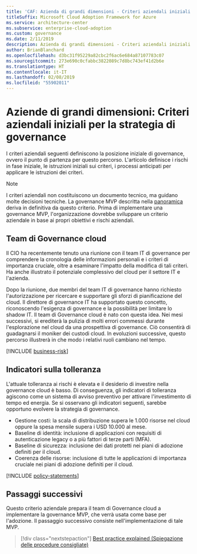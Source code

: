 ```yaml
---
title: 'CAF: Azienda di grandi dimensioni - Criteri aziendali iniziali per la strategia di governance'
titleSuffix: Microsoft Cloud Adoption Framework for Azure
ms.service: architecture-center
ms.subservice: enterprise-cloud-adoption
ms.custom: governance
ms.date: 2/11/2019
description: Azienda di grandi dimensioni - Criteri aziendali iniziali per la strategia di governance.
author: BrianBlanchard
ms.openlocfilehash: d3bc31f95229a82cbc2f6ac6e684a87107783c07
ms.sourcegitcommit: 273e690c0cfabbc3822089c7d8bc743ef41d2b6e
ms.translationtype: HT
ms.contentlocale: it-IT
ms.lasthandoff: 02/08/2019
ms.locfileid: "55902011"
---
```

# <a name="large-enterprise-initial-corporate-policy-behind-the-governance-strategy"></a>Aziende di grandi dimensioni: Criteri aziendali iniziali per la strategia di governance

I criteri aziendali seguenti definiscono la posizione iniziale di governance, ovvero il punto di partenza per questo percorso. L'articolo definisce i rischi in fase iniziale, le istruzioni iniziali sui criteri, i processi anticipati per applicare le istruzioni dei criteri.

> [!NOTE]
>I criteri aziendali non costituiscono un documento tecnico, ma guidano molte decisioni tecniche. La governance MVP descritta nella [panoramica](./overview.md) deriva in definitiva da questo criterio. Prima di implementare una governance MVP, l'organizzazione dovrebbe sviluppare un criterio aziendale in base ai propri obiettivi e rischi aziendali.

## <a name="cloud-governance-team"></a>Team di Governance cloud

Il CIO ha recentemente tenuto una riunione con il team IT di governance per comprendere la cronologia delle informazioni personali e i criteri di importanza cruciale, oltre a esaminare l'impatto della modifica di tali criteri. Ha anche illustrato il potenziale complessivo del cloud per il settore IT e l'azienda.

Dopo la riunione, due membri del team IT di governance hanno richiesto l'autorizzazione per ricercare e supportare gli sforzi di pianificazione del cloud. Il direttore di governance IT ha supportato questo concetto, riconoscendo l'esigenza di governance e la possibilità per limitare lo shadow IT. Il team di Governance cloud è nato con questa idea. Nei mesi successivi, si erediterà la pulizia di molti errori commessi durante l'esplorazione nel cloud da una prospettiva di governance. Ciò consentirà di guadagnarsi il moniker dei custodi cloud. In evoluzioni successive, questo percorso illustrerà in che modo i relativi ruoli cambiano nel tempo.

[!INCLUDE [business-risk](../../../../../includes/cloud-adoption/governance/business-risks.md)]

## <a name="tolerance-indicators"></a>Indicatori sulla tolleranza

L'attuale tolleranza ai rischi è elevata e il desiderio di investire nella governance cloud è basso. Di conseguenza, gli indicatori di tolleranza agiscono come un sistema di avviso preventivo per attivare l'investimento di tempo ed energia. Se si osservano gli indicatori seguenti, sarebbe opportuno evolvere la strategia di governance.

- Gestione costi: la scala di distribuzione supera le 1.000 risorse nel cloud oppure la spesa mensile supera i USD 10.000 al mese.
- Baseline di identità: inclusione di applicazioni con requisiti di autenticazione legacy o a più fattori di terze parti (MFA).
- Baseline di sicurezza: inclusione dei dati protetti nei piani di adozione definiti per il cloud.
- Coerenza delle risorse: inclusione di tutte le applicazioni di importanza cruciale nei piani di adozione definiti per il cloud.

[!INCLUDE [policy-statements](../../../../../includes/cloud-adoption/governance/policy-statements.md)]

## <a name="next-steps"></a>Passaggi successivi

Questo criterio aziendale prepara il team di Governance cloud a implementare la governance MVP, che verrà usata come base per l'adozione. Il passaggio successivo consiste nell'implementazione di tale MVP.

> [!div class="nextstepaction"]
> [Best practice explained (Spiegazione delle procedure consigliate)](./best-practice-explained.md)